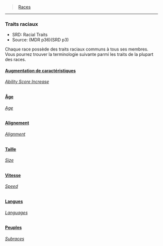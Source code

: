 ﻿---
!GenericItem
Name: Traits raciaux
AltName: Racial Traits
Source: (MDR p36)(SRD p3)
Id: races_hd.md#traits-raciaux
ParentLink: races_hd.md#races
ParentName: Races
NameLevel: 3
Attributes:
  Name: Traits raciaux
  Markdown: >+
    ### <!--Name-->Traits raciaux<!--/Name-->


    - SRD: <!--AltName-->Racial Traits<!--/AltName-->

    - Source: <!--Source-->(MDR p36)(SRD p3)<!--/Source-->


    Chaque race possède des traits raciaux communs à tous ses membres. Vous pourrez trouver la terminologie suivante parmi les traits de la plupart des races.

  AltName: Racial Traits
  Source: (MDR p36)(SRD p3)
AttributesDictionary: >+
  Name: Traits raciaux

  Markdown: >+

    ### <!--Name-->Traits raciaux<!--/Name-->





    - SRD: <!--AltName-->Racial Traits<!--/AltName-->



    - Source: <!--Source-->(MDR p36)(SRD p3)<!--/Source-->





    Chaque race possède des traits raciaux communs à tous ses membres. Vous pourrez trouver la terminologie suivante parmi les traits de la plupart des races.



  AltName: Racial Traits

  Source: (MDR p36)(SRD p3)

---
> [Races](hd_races.md)

---

### Traits raciaux

- SRD: Racial Traits
- Source: (MDR p36)(SRD p3)

Chaque race possède des traits raciaux communs à tous ses membres. Vous pourrez trouver la terminologie suivante parmi les traits de la plupart des races.



#### [Augmentation de caractéristiques](hd_races_augmentation_de_caracteristiques.md)

###### _[Ability Score Increase](hd_races_augmentation_de_caracteristiques.md)_



#### [Âge](hd_races_age.md)

###### _[Age](hd_races_age.md)_



#### [Alignement](hd_races_alignement.md)

###### _[Alignment](hd_races_alignement.md)_



#### [Taille](hd_races_taille.md)

###### _[Size](hd_races_taille.md)_



#### [Vitesse](hd_races_vitesse.md)

###### _[Speed](hd_races_vitesse.md)_



#### [Langues](hd_races_langues.md)

###### _[Languages](hd_races_langues.md)_



#### [Peuples](hd_races_peuples.md)

###### _[Subraces](hd_races_peuples.md)_

